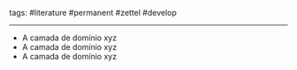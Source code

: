tags: #literature #permanent #zettel #develop

----
- A camada de domínio xyz
- A camada de domínio xyz
- A camada de domínio xyz